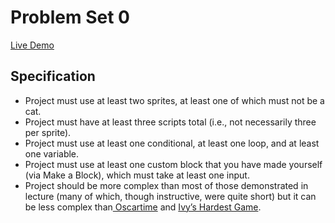 <h1>Problem Set 0</h1>
<a href="https://scratch.mit.edu/projects/896485138">Live Demo</a>
<h2>Specification</h2>
<ul>
  <li>Project must use at least two sprites, at least one of which must not be a cat.</li>
 <li>Project must have at least three scripts total (i.e., not necessarily three per sprite).</li>
 <li>Project must use at least one conditional, at least one loop, and at least one variable.</li>
 <li>Project must use at least one custom block that you have made yourself (via Make a Block), which must take at least one input.</li>
 <li>Project should be more complex than most of those demonstrated in lecture (many of which, though instructive, were quite short) but it can be less complex than<a href="https://scratch.mit.edu/projects/277537196"> Oscartime</a> and <a href="https://scratch.mit.edu/projects/326129433">Ivy’s Hardest Game</a>.</li></ul>


